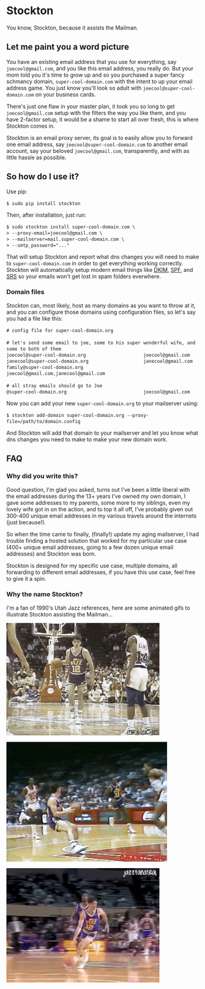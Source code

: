 # Stockton

You know, Stockton, because it assists the Mailman.


## Let me paint you a word picture

You have an existing email address that you use for everything, say `joecool@gmail.com`, and you like this email address, you really do. But your mom told you it's time to grow up and so you purchased a super fancy schmancy domain, `super-cool-domain.com` with the intent to up your email address game. You just know you'll look so adult with `joecool@super-cool-domain.com` on your business cards.

There's just one flaw in your master plan, it took you so long to get `joecool@gmail.com` setup with the filters the way you like them, and you have 2-factor setup, it would be a shame to start all over fresh, this is where Stockton comes in.

Stockton is an email proxy server, its goal is to easily allow you to forward one email address, say `joecool@super-cool-domain.com` to another email account, say your beloved `joecool@gmail.com`, transparently, and with as little hassle as possible.


## So how do I use it?

Use pip:

    $ sudo pip install stockton

Then, after installation, just run:

    $ sudo stockton install super-cool-domain.com \
    > --proxy-email=joecool@gmail.com \
    > --mailserver=mail.super-cool-domain.com \
    > --smtp_password="..."

That will setup Stockton and report what dns changes you will need to make to `super-cool-domain.com` in order to get everything working correctly. Stockton will automatically setup modern email things like [DKIM](http://www.dkim.org/), [SPF](http://www.openspf.org/), and [SRS](http://www.openspf.org/SRS) so your emails won't get lost in spam folders everwhere.


### Domain files

Stockton can, most likely, host as many domains as you want to throw at it, and you can configure those domains using configuration files, so let's say you had a file like this:

```
# config file for super-cool-domain.org

# let's send some email to joe, some to his super wonderful wife, and some to both of them
joecool@super-cool-domain.org                     joecool@gmail.com
janecool@super-cool-domain.org                    janecool@gmail.com
family@super-cool-domain.org                      joecool@gmail.com,janecool@gmail.com

# all stray emails should go to Joe
@super-cool-domain.org                            joecool@gmail.com
```

Now you can add your new `super-cool-domain.org` to your mailserver using:

    $ stockton add-domain super-cool-domain.org --proxy-file=/path/to/domain.config

And Stockton will add that domain to your mailserver and let you know what dns changes you need to make to make your new domain work.


## FAQ

### Why did you write this?

Good question, I'm glad you asked, turns out I've been a little liberal with the email addresses during the 13+ years I've owned my own domain, I gave some addresses to my parents, some more to my siblings, even my lovely wife got in on the action, and to top it all off, I've probably given out 300-400 unique email addresses in my various travels around the internets (just because!).

So when the time came to finally, (finally!) update my aging mailserver, I had trouble finding a hosted solution that worked for my particular use case (400+ unique email addresses, going to a few dozen unique email addresses) and Stockton was born.

Stockton is designed for my specific use case, multiple domains, all forwarding to different email addresses, if you have this use case, feel free to give it a spin.


### Why the name Stockton?

I'm a fan of 1990's Utah Jazz references, here are some animated gifs to illustrate Stockton assisting the Mailman...

![](https://github.com/Jaymon/stockton/blob/master/images/stockton-to-malone-3.gif)

![](https://github.com/Jaymon/stockton/blob/master/images/stockton-to-malone-2.gif)

![](https://github.com/Jaymon/stockton/blob/master/images/stockton-to-malone-1.gif)

